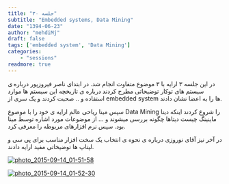 ```yaml
---
title: "جلسه ۳۰"
subtitle: "Embedded systems, Data Mining"
date: "1394-06-23"
author: "mehdiMj"
draft: false
tags: ['embedded system', 'Data Mining']
categories:
    - "sessions"
readmore: true
---
```

در این جلسه ۳ ارایه با ۳ موضوع متفاوت انجام شد. در ابتدای ناصر فیروزپور درباره ی سیستم های توکار توضیحاتی مطرح کردند درباره ی تاریخچه این سیستم ها موارد استفاده و .. صحبت کردند و یک سری از embedded system ها را به اعضا نشان دادند.

سپس مینا ریاحی عالم ارایه ی خود را با موضوع Data Mining را شروع کردند اینکه دیتا ماینینگ چیست دیتاها چگونه بررسی میشوند و … از موضوعات مورد اشاره توسط مینا بود. سپس نرم افزارهای مربوطه را معرفی کرد.

در آخر نیز آقای نوروزی درباره ی نحوه ی انتخاب یک سخت افزار مناسب برای پی سی و لپتاپ ها توضیخاتی مفید ارایه دادند.

[![photo_2015-09-14_01-51-58](/img/8c6532c6-fdbb-11e6-86dd-a088b4d860141488289263.7533314.jpg)](/img/8c6532c6-fdbb-11e6-86dd-a088b4d860141488289263.7533314.jpg)

[![photo_2015-09-14_01-52-30](/img/8c6535fa-fdbb-11e6-86dd-a088b4d860141488289263.7533944.jpg)](/img/8c6535fa-fdbb-11e6-86dd-a088b4d860141488289263.7533944.jpg)

